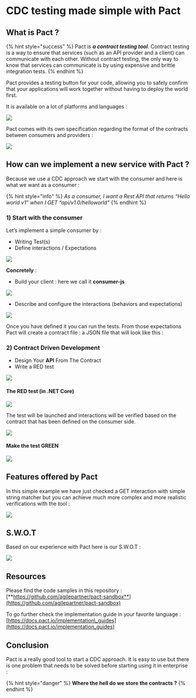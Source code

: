# CDC testing made simple with Pact

## What is Pact ?

{% hint style="success" %}
Pact is _**a contract testing tool**_. Contract testing is a way to ensure that services \(such as an API provider and a client\) can communicate with each other. Without contract testing, the only way to know that services can communicate is by using expensive and brittle integration tests.
{% endhint %}

Pact provides a testing button for your code, allowing you to safely confirm that your applications will work together without having to deploy the world first.

It is available on a lot of platforms and languages :

![](../../../.gitbook/assets/image%20%28202%29.png)

Pact comes with its own specification regarding the format of the contracts between consumers and providers :

![](../../../.gitbook/assets/image%20%28200%29.png)

## How can we implement a new service with Pact ? <a id="f329"></a>

Because we use a CDC approach we start with the consumer and here is what we want as a consumer :

{% hint style="info" %}
_As a consumer, I want a Rest API that returns “Hello world v1” when I GET “api/v1.0/helloworld”_
{% endhint %}

### 1\) Start with the consumer <a id="15af"></a>

Let’s implement a simple consumer by :

* Writing Test\(s\)
* Define interactions / Expectations

![](../../../.gitbook/assets/image%20%28196%29.png)

**Concretely** :

* Build your client : here we call it **consumer-js**

![](../../../.gitbook/assets/image%20%28195%29.png)

* Describe and configure the interactions \(behaviors and expectations\)

![](../../../.gitbook/assets/image%20%28204%29.png)

Once you have defined it you can run the tests. From those expectations Pact will create a contract file : a JSON file that will look like this :

### 2\) Contract Driven Development <a id="0d10"></a>

* Design Your **API** From The Contract
* Write a RED test

![](../../../.gitbook/assets/image%20%28193%29.png)

#### **The RED test \(in .NET Core\)**

![](../../../.gitbook/assets/image%20%28198%29.png)

The test will be launched and interactions will be verified based on the contract that has been defined on the consumer side.

![](../../../.gitbook/assets/image%20%28190%29.png)

#### **Make the test GREEN**

![](../../../.gitbook/assets/image%20%28210%29.png)

## Features offered by Pact <a id="f090"></a>

In this simple example we have just checked a GET interaction with simple string matcher but you can achieve much more complex and more realistic verifications with the tool :

![](../../../.gitbook/assets/image%20%28212%29.png)

## S.W.O.T <a id="eaa4"></a>

Based on our experience with Pact here is our S.W.O.T :

![](../../../.gitbook/assets/image%20%28207%29.png)

## Resources <a id="abaa"></a>

Please find the code samples in this repository : [**https://github.com/agilepartner/pact-sandbox**](https://github.com/agilepartner/pact-sandbox)

To go further check the implementation guide in your favorite language : [https://docs.pact.io/implementation\_guides](https://docs.pact.io/implementation_guides)

## Conclusion <a id="2692"></a>

Pact is a really good tool to start a CDC approach. It is easy to use but there is one problem that needs to be solved before starting using it in enterprise :

{% hint style="danger" %}
**Where the hell do we store the contracts ?**
{% endhint %}

